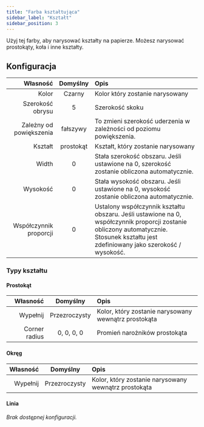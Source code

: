 ```yaml
---
title: "Farba kształtująca"
sidebar_label: "Kształt"
sidebar_position: 3
---
```



Użyj tej farby, aby narysować kształty na papierze. Możesz narysować prostokąty, koła i inne kształty.

## Konfiguracja

|                Własność | Domyślny  | Opis                                                                                                                                                                                  |
| -----------------------:|:---------:|:------------------------------------------------------------------------------------------------------------------------------------------------------------------------------------- |
|                   Kolor |  Czarny   | Kolor który zostanie narysowany                                                                                                                                                       |
|        Szerokość obrysu |     5     | Szerokość skoku                                                                                                                                                                       |
| Zależny od powiększenia | fałszywy  | To zmieni szerokość uderzenia w zależności od poziomu powiększenia.                                                                                                                   |
|                 Kształt | prostokąt | Kształt, który zostanie narysowany                                                                                                                                                    |
|                   Width |     0     | Stała szerokość obszaru. Jeśli ustawione na 0, szerokość zostanie obliczona automatycznie.                                                                                            |
|                Wysokość |     0     | Stała wysokość obszaru. Jeśli ustawione na 0, wysokość zostanie obliczona automatycznie.                                                                                              |
|  Współczynnik proporcji |     0     | Ustalony współczynnik kształtu obszaru. Jeśli ustawione na 0, współczynnik proporcji zostanie obliczony automatycznie. Stosunek kształtu jest zdefiniowany jako szerokość / wysokość. |

### Typy kształtu

#### Prostokąt

|      Własność |   Domyślny    | Opis                                                 |
| -------------:|:-------------:|:---------------------------------------------------- |
|      Wypełnij | Przezroczysty | Kolor, który zostanie narysowany wewnątrz prostokąta |
| Corner radius |  0, 0, 0, 0   | Promień narożników prostokąta                        |

#### Okręg

| Własność |   Domyślny    | Opis                                                 |
| --------:|:-------------:|:---------------------------------------------------- |
| Wypełnij | Przezroczysty | Kolor, który zostanie narysowany wewnątrz prostokąta |

#### Linia

*Brak dostępnej konfiguracji.*
